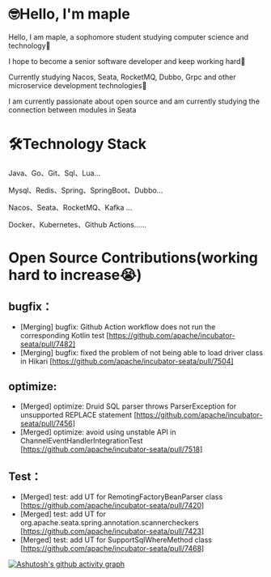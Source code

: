 # 🤓Hello, I'm maple
Hello, I am maple, a sophomore student studying computer science and technology👻

I hope to become a senior software developer and keep working hard🤠

Currently studying Nacos, Seata, RocketMQ, Dubbo, Grpc and other microservice development technologies🥱

I am currently passionate about open source and am currently studying the connection between modules in Seata

# 🛠️Technology Stack
Java、Go、Git、Sql、Lua...

Mysql、Redis、Spring、SpringBoot、Dubbo...

Nacos、Seata、RocketMQ、Kafka ...

Docker、Kubernetes、Github Actions......

# Open Source Contributions(working hard to increase😭)

## bugfix：
- [Merging] bugfix: Github Action workflow does not run the corresponding Kotlin test [https://github.com/apache/incubator-seata/pull/7482]
- [Merging] bugfix: fixed the problem of not being able to load driver class in Hikari [https://github.com/apache/incubator-seata/pull/7504]

## optimize:
- [Merged] optimize: Druid SQL parser throws ParserException for unsupported REPLACE statement [https://github.com/apache/incubator-seata/pull/7456]
- [Merged] optimize: avoid using unstable API in ChannelEventHandlerIntegrationTest [https://github.com/apache/incubator-seata/pull/7518]

## Test：
- [Merged] test: add UT for RemotingFactoryBeanParser class [https://github.com/apache/incubator-seata/pull/7420]
- [Merged] test: add UT for org.apache.seata.spring.annotation.scannercheckers [https://github.com/apache/incubator-seata/pull/7423]
- [Merged] test: add UT for SupportSqlWhereMethod class [https://github.com/apache/incubator-seata/pull/7468]

[![Ashutosh's github activity graph](https://github-readme-activity-graph.vercel.app/graph?username=maple525866&theme=vue)](https://github.com/ashutosh00710/github-readme-activity-graph)
